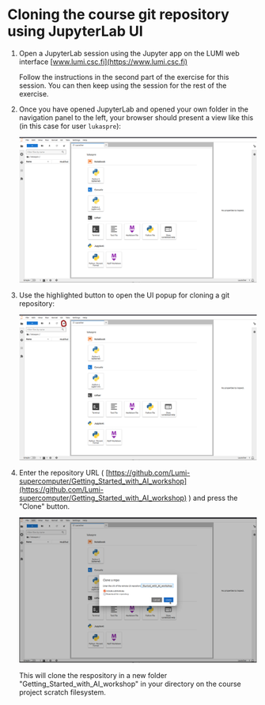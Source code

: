 # Cloning the course git repository using JupyterLab UI

1. Open a JupyterLab session using the Jupyter app on the LUMI web interface [www.lumi.csc.fi](https://www.lumi.csc.fi)

    Follow the instructions in the second part of the exercise for this session. You can then keep using the session
    for the rest of the exercise.

2. Once you have opened JupyterLab and opened your own folder in the navigation panel to the left, your browser should present a view like this (in this case for user `lukaspre`):

    ![After starting JupyterLab and opening your own folder, the navigation panel shows an empty list and the main screen a selection of apps to use in JupyterLab.](images/step0.png)

4. Use the highlighted button to open the UI popup for cloning a git repository:

    ![The button for cloning a git repository is in the top-left corner, just above the file search input.](images/step1.png)

5. Enter the repository URL ( [https://github.com/Lumi-supercomputer/Getting_Started_with_AI_workshop](https://github.com/Lumi-supercomputer/Getting_Started_with_AI_workshop) ) and press the "Clone" button.

    ![The repository URL should be entered in the opening popup.](images/step2.png)

    This will clone the respository in a new folder "Getting_Started_with_AI_workshop" in your directory on the course project scratch filesystem.
